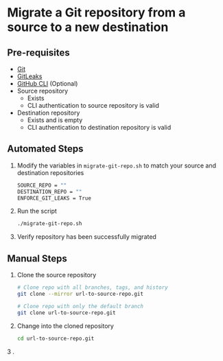 # Migrate a Git repository from a source to a new destination

## Pre-requisites

- [Git](https://git-scm.com/)
- [GitLeaks](https://github.com/gitleaks/gitleaks)
- [GitHub CLI](https://cli.github.com/) (Optional)
- Source repository
  - Exists
  - CLI authentication to source repository is valid
- Destination repository
  - Exists and is empty
  - CLI authentication to destination repository is valid

## Automated Steps

1. Modify the variables in `migrate-git-repo.sh` to match your source and destination repositories
    ```bash
    SOURCE_REPO = ""
    DESTINATION_REPO = ""
    ENFORCE_GIT_LEAKS = True
    ```
2. Run the script
    ```bash
    ./migrate-git-repo.sh
    ```
3. Verify repository has been successfully migrated

## Manual Steps

1. Clone the source repository
    ```bash
    # Clone repo with all branches, tags, and history
    git clone --mirror url-to-source-repo.git

    # Clone repo with only the default branch
    git clone url-to-source-repo.git
    ```
2. Change into the cloned repository
    ```bash
    cd url-to-source-repo.git
    ```
3 .

